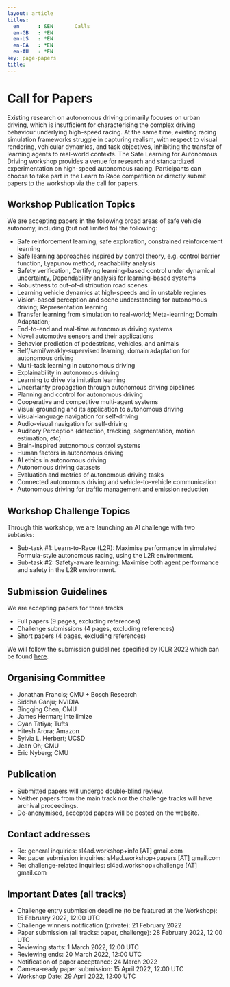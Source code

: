 ```yaml
---
layout: article
titles:
  en      : &EN       Calls
  en-GB   : *EN
  en-US   : *EN
  en-CA   : *EN
  en-AU   : *EN
key: page-papers
title:
---
```


<style>
.article__header h1 {
    display: none;
}
</style>

# Call for Papers

<!--p>The 1st Workshop on [Safe Learning for Autonomous Driving](https://learn-to-race.org/challenge) is co-located with the International Conference on Learning Representations, to be held from April 25-29, 2022 (Virtual).</p-->

Existing research on autonomous driving primarily focuses on urban driving, which is insufficient for characterising the complex driving behaviour underlying high-speed racing. At the same time, existing racing simulation frameworks struggle in capturing realism, with respect to visual rendering, vehicular dynamics, and task objectives, inhibiting the transfer of learning agents to real-world contexts. The Safe Learning for Autonomous Driving workshop provides a venue for research and standardized experimentation on high-speed autonomous racing. Participants can choose to take part in the Learn to Race competition or directly submit papers to the workshop via the call for papers.

## Workshop Publication Topics

We are accepting papers in the following broad areas of safe vehicle autonomy, including (but not limited to) the following:

- Safe reinforcement learning, safe exploration, constrained reinforcement learning
- Safe learning approaches inspired by control theory, e.g. control barrier function, Lyapunov method, reachability analysis
- Safety verification, Certifying learning-based control under dynamical uncertainty, Dependability analysis for learning-based systems
- Robustness to out-of-distribution road scenes
- Learning vehicle dynamics at high-speeds and in unstable regimes
- Vision-based perception and scene understanding for autonomous driving; Representation learning
- Transfer learning from simulation to real-world; Meta-learning; Domain Adaptation;
- End-to-end and real-time autonomous driving systems
- Novel automotive sensors and their applications
- Behavior prediction of pedestrians, vehicles, and animals
- Self/semi/weakly-supervised learning, domain adaptation for autonomous driving
- Multi-task learning in autonomous driving
- Explainability in autonomous driving
- Learning to drive via imitation learning
- Uncertainty propagation through autonomous driving pipelines
- Planning and control for autonomous driving
- Cooperative and competitive multi-agent systems
- Visual grounding and its application to autonomous driving
- Visual-language navigation for self-driving
- Audio-visual navigation for self-driving
- Auditory Perception (detection, tracking, segmentation, motion estimation, etc)
- Brain-inspired autonomous control systems
- Human factors in autonomous driving
- AI ethics in autonomous driving
- Autonomous driving datasets
- Evaluation and metrics of autonomous driving tasks
- Connected autonomous driving and vehicle-to-vehicle communication
- Autonomous driving for traffic management and emission reduction

## Workshop Challenge Topics

Through this workshop, we are launching an AI challenge with two subtasks:

- Sub-task #1: Learn-to-Race (L2R): Maximise performance in simulated Formula-style autonomous racing, using the L2R environment.
- Sub-task #2: Safety-aware learning: Maximise both agent performance and safety in the L2R environment.

## Submission Guidelines

We are accepting papers for three tracks
- Full papers (9 pages, excluding references)
- Challenge submissions (4 pages, excluding references)
- Short papers (4 pages, excluding references)

We will follow the submission guidelines specified by ICLR 2022 which can be found [here](https://iclr.cc/Conferences/2022/CallForPapers).

## Organising Committee

- Jonathan Francis; CMU + Bosch Research
- Siddha Ganju; NVIDIA
- Bingqing Chen; CMU
- James Herman; Intellimize
- Gyan Tatiya; Tufts
- Hitesh Arora; Amazon
- Sylvia L. Herbert; UCSD
- Jean Oh; CMU
- Eric Nyberg; CMU

## Publication

- Submitted papers will undergo double-blind review.
- Neither papers from the main track nor the challenge tracks will have archival proceedings.
- De-anonymised, accepted papers will be posted on the website.

## Contact addresses

- Re: general inquiries: sl4ad.workshop+info [AT] gmail.com
- Re: paper submission inquiries: sl4ad.workshop+papers [AT] gmail.com
- Re: challenge-related inquiries: sl4ad.workshop+challenge [AT] gmail.com

## Important Dates (all tracks)

- Challenge entry submission deadline (to be featured at the Workshop): 15 February 2022, 12:00 UTC
- Challenge winners notification (private): 21 February 2022
- Paper submission (all tracks: paper, challenge): 28 February 2022, 12:00 UTC
- Reviewing starts: 1 March 2022, 12:00 UTC
- Reviewing ends: 20 March 2022, 12:00 UTC
- Notification of paper acceptance: 24 March 2022
- Camera-ready paper submission: 15 April 2022, 12:00 UTC
- Workshop Date: 29 April 2022, 12:00 UTC
